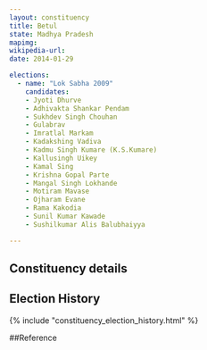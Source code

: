 ```yaml
---
layout: constituency
title: Betul
state: Madhya Pradesh
mapimg: 
wikipedia-url: 
date: 2014-01-29

elections: 
  - name: "Lok Sabha 2009"
    candidates: 
    - Jyoti Dhurve 
    - Adhivakta Shankar Pendam 
    - Sukhdev Singh Chouhan 
    - Gulabrav 
    - Imratlal Markam 
    - Kadakshing Vadiva 
    - Kadmu Singh Kumare (K.S.Kumare) 
    - Kallusingh Uikey 
    - Kamal Sing 
    - Krishna Gopal Parte 
    - Mangal Singh Lokhande 
    - Motiram Mavase 
    - Ojharam Evane 
    - Rama Kakodia 
    - Sunil Kumar Kawade 
    - Sushilkumar Alis Balubhaiyya 

---
```

## Constituency details


## Election History
{% include "constituency_election_history.html" %}

##Reference
